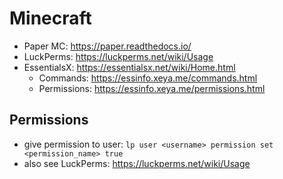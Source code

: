 # Minecraft
- Paper MC: <https://paper.readthedocs.io/>
- LuckPerms: <https://luckperms.net/wiki/Usage>
- EssentialsX: <https://essentialsx.net/wiki/Home.html>
  - Commands: <https://essinfo.xeya.me/commands.html>
  - Permissions: <https://essinfo.xeya.me/permissions.html>

## Permissions
- give permission to user: `lp user <username> permission set <permission_name> true`
- also see LuckPerms: <https://luckperms.net/wiki/Usage>

